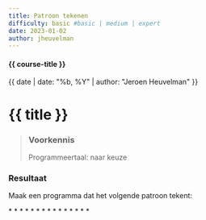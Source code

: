 ```yaml
---
title: Patroon tekenen
difficulty: basic #basic | medium | expert
date: 2023-01-02
author: jheuvelman
---
```


#### {{ course-title }}
{{ date | date: "%b, %Y" | author: "Jeroen Heuvelman" }}


# {{ title }}

> ### Voorkennis
> Programmeertaal: naar keuze

### Resultaat
Maak een programma dat het volgende patroon tekent:

\* \* \* \* \* \* \* \* \* \* \* \* \* \* \*
